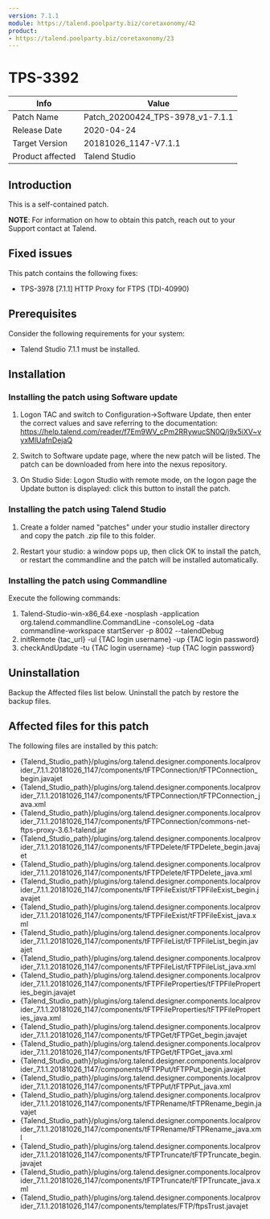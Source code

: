 ```yaml
---
version: 7.1.1
module: https://talend.poolparty.biz/coretaxonomy/42
product:
- https://talend.poolparty.biz/coretaxonomy/23
---
```


# TPS-3392

| Info             | Value |
| ---------------- | ---------------- |
| Patch Name       | Patch\_20200424_TPS-3978\_v1-7.1.1 |
| Release Date     | 2020-04-24 |
| Target Version   | 20181026\_1147-V7.1.1 |
| Product affected | Talend Studio |

## Introduction

This is a self-contained patch.

**NOTE**: For information on how to obtain this patch, reach out to your Support contact at Talend.

## Fixed issues

This patch contains the following fixes:

- TPS-3978 [7.1.1] HTTP Proxy for FTPS (TDI-40990)

## Prerequisites

Consider the following requirements for your system:

- Talend Studio 7.1.1 must be installed.

## Installation

### Installing the patch using Software update

1) Logon TAC and switch to Configuration->Software Update, then enter the correct values and save referring to the documentation: https://help.talend.com/reader/f7Em9WV_cPm2RRywucSN0Q/j9x5iXV~vyxMlUafnDejaQ

2) Switch to Software update page, where the new patch will be listed. The patch can be downloaded from here into the nexus repository.

3) On Studio Side: Logon Studio with remote mode, on the logon page the Update button is displayed: click this button to install the patch.

### Installing the patch using Talend Studio

1) Create a folder named "patches" under your studio installer directory and copy the patch .zip file to this folder.

2) Restart your studio: a window pops up, then click OK to install the patch, or restart the commandline and the patch will be installed automatically.

### Installing the patch using Commandline

Execute the following commands:

1. Talend-Studio-win-x86_64.exe -nosplash -application org.talend.commandline.CommandLine -consoleLog -data commandline-workspace startServer -p 8002 --talendDebug
2. initRemote {tac_url} -ul {TAC login username} -up {TAC login password}
3. checkAndUpdate -tu {TAC login username} -tup {TAC login password}

## Uninstallation
Backup the Affected files list below. Uninstall the patch by restore the backup files.

## Affected files for this patch

The following files are installed by this patch:

- {Talend\_Studio\_path}/plugins/org.talend.designer.components.localprovider_7.1.1.20181026_1147/components/tFTPConnection/tFTPConnection\_begin.javajet
- {Talend\_Studio\_path}/plugins/org.talend.designer.components.localprovider_7.1.1.20181026_1147/components/tFTPConnection/tFTPConnection\_java.xml
- {Talend\_Studio\_path}/plugins/org.talend.designer.components.localprovider_7.1.1.20181026_1147/components/tFTPConnection/commons-net-ftps-proxy-3.6.1-talend.jar
- {Talend\_Studio\_path}/plugins/org.talend.designer.components.localprovider_7.1.1.20181026_1147/components/tFTPDelete/tFTPDelete\_begin.javajet
- {Talend\_Studio\_path}/plugins/org.talend.designer.components.localprovider_7.1.1.20181026_1147/components/tFTPDelete/tFTPDelete\_java.xml
- {Talend\_Studio\_path}/plugins/org.talend.designer.components.localprovider_7.1.1.20181026_1147/components/tFTPFileExist/tFTPFileExist\_begin.javajet
- {Talend\_Studio\_path}/plugins/org.talend.designer.components.localprovider_7.1.1.20181026_1147/components/tFTPFileExist/tFTPFileExist\_java.xml
- {Talend\_Studio\_path}/plugins/org.talend.designer.components.localprovider_7.1.1.20181026_1147/components/tFTPFileList/tFTPFileList\_begin.javajet
- {Talend\_Studio\_path}/plugins/org.talend.designer.components.localprovider_7.1.1.20181026_1147/components/tFTPFileList/tFTPFileList\_java.xml
- {Talend\_Studio\_path}/plugins/org.talend.designer.components.localprovider_7.1.1.20181026_1147/components/tFTPFileProperties/tFTPFileProperties\_begin.javajet
- {Talend\_Studio\_path}/plugins/org.talend.designer.components.localprovider_7.1.1.20181026_1147/components/tFTPFileProperties/tFTPFileProperties\_java.xml
- {Talend\_Studio\_path}/plugins/org.talend.designer.components.localprovider_7.1.1.20181026_1147/components/tFTPGet/tFTPGet\_begin.javajet
- {Talend\_Studio\_path}/plugins/org.talend.designer.components.localprovider_7.1.1.20181026_1147/components/tFTPGet/tFTPGet\_java.xml
- {Talend\_Studio\_path}/plugins/org.talend.designer.components.localprovider_7.1.1.20181026_1147/components/tFTPPut/tFTPPut\_begin.javajet
- {Talend\_Studio\_path}/plugins/org.talend.designer.components.localprovider_7.1.1.20181026_1147/components/tFTPPut/tFTPPut\_java.xml
- {Talend\_Studio\_path}/plugins/org.talend.designer.components.localprovider_7.1.1.20181026_1147/components/tFTPRename/tFTPRename\_begin.javajet
- {Talend\_Studio\_path}/plugins/org.talend.designer.components.localprovider_7.1.1.20181026_1147/components/tFTPRename/tFTPRename\_java.xml
- {Talend\_Studio\_path}/plugins/org.talend.designer.components.localprovider_7.1.1.20181026_1147/components/tFTPTruncate/tFTPTruncate\_begin.javajet
- {Talend\_Studio\_path}/plugins/org.talend.designer.components.localprovider_7.1.1.20181026_1147/components/tFTPTruncate/tFTPTruncate\_java.xml
- {Talend\_Studio\_path}/plugins/org.talend.designer.components.localprovider_7.1.1.20181026_1147/components/templates/FTP/ftpsTrust.javajet